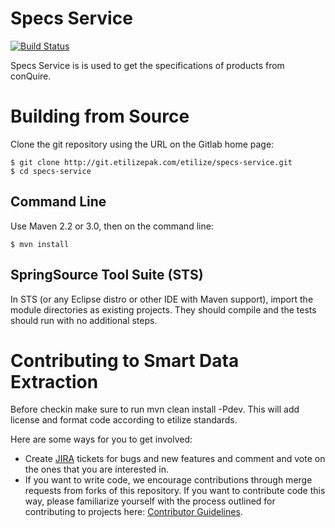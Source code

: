 # Specs Service

[![Build Status](http://build.etilizepak.com/buildStatus/icon?job=specs-service-nightly)](http://build.etilizepak.com/job/specs-service-nightly/)

Specs Service is is used to get the specifications of products from conQuire.

# Building from Source

Clone the git repository using the URL on the Gitlab home page:

    $ git clone http://git.etilizepak.com/etilize/specs-service.git
    $ cd specs-service

## Command Line
Use Maven 2.2 or 3.0, then on the command line:

    $ mvn install

## SpringSource Tool Suite (STS)
In STS (or any Eclipse distro or other IDE with Maven support), import the module directories as existing projects.  They should compile and the tests should run with no additional steps.

# Contributing to Smart Data Extraction
Before checkin make sure to run mvn clean install -Pdev. This will add license and format code according to etilize standards.

Here are some ways for you to get involved:

* Create [JIRA](http://jira.etilizepak.com/browse/SDE) tickets for bugs and new features and comment and vote on the ones that you are interested in.
* If you want to write code, we encourage contributions through merge requests from forks of this repository.
If you want to contribute code this way, please familiarize yourself with the process outlined for contributing to projects here: [Contributor Guidelines](http://git.etilizepak.com/automation/sde/wikis/Contributor-Guidelines).